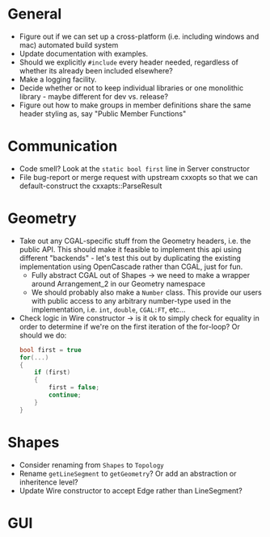 # General
- Figure out if we can set up a cross-platform (i.e. including windows and mac) automated
  build system
- Update documentation with examples.
- Should we explicitly `#include` every header needed, regardless of whether its already
  been included elsewhere?
- Make a logging facility.
- Decide whether or not to keep individual libraries or one monolithic library - maybe
  different for dev vs. release?
- Figure out how to make groups in member definitions share the same header styling as,
  say "Public Member Functions"
# Communication
- Code smell? Look at the `static bool first` line in Server constructor
- File bug-report or merge request with upstream cxxopts so that we can default-construct
  the cxxapts::ParseResult
# Geometry
- Take out any CGAL-specific stuff from the Geometry headers, i.e. the public API. This
  should make it feasible to implement this api using different "backends" - let's test
  this out by duplicating the existing implementation using OpenCascade rather than CGAL,
  just for fun.
    - Fully abstract CGAL out of Shapes -> we need to make a wrapper around Arrangement_2 in
      our Geometry namespace
    - We should probably also make a `Number` class. This provide our users with public
      access to any arbitrary number-type used in the implementation, i.e. `int`,
      `double`, `CGAL:FT`, etc...
- Check logic in Wire constructor -> is it ok to simply check for equality in order to
  determine if we're on the first iteration of the for-loop? Or should we do:
  ```cpp
  bool first = true
  for(...)
  {
      if (first)
      {
          first = false;
          continue;
      }
  }
  ```
# Shapes
- Consider renaming from `Shapes` to `Topology`
- Rename `getLineSegment` to `getGeometry`? Or add an abstraction or inheritence level?
- Update Wire constructor to accept Edge rather than LineSegment?

# GUI
